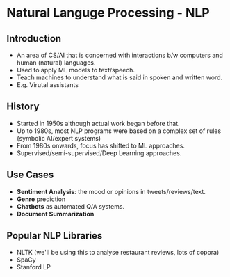 # Natural Languge Processing - NLP

## Introduction
- An area of CS/AI  that is concerned with interactions b/w computers and human (natural) languages.
- Used to apply ML models to text/speech.
- Teach machines to understand what is said in spoken and written word.
- E.g. Virutal assistants

## History 
- Started in 1950s although actual work began before that.
- Up to 1980s, most NLP programs were based on a complex set of rules (symbolic AI/expert systems)
- From 1980s onwards, focus has shifted to ML approaches.
- Supervised/semi-supervised/Deep Learning approaches.

## Use Cases
- **Sentiment Analysis**: the mood or opinions in tweets/reviews/text.
- **Genre** prediction
- **Chatbots** as automated Q/A systems.
- **Document Summarization**

## Popular NLP Libraries
- NLTK (we'll be using this to analyse restaurant reviews, lots of copora)
- SpaCy
- Stanford LP
